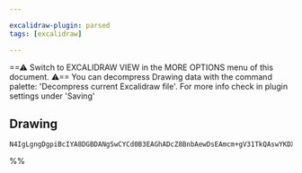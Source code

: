 ```yaml
---

excalidraw-plugin: parsed
tags: [excalidraw]

---
```

==⚠ Switch to EXCALIDRAW VIEW in the MORE OPTIONS menu of this document. ⚠== You can decompress Drawing data with the command palette: 'Decompress current Excalidraw file'. For more info check in plugin settings under 'Saving'


## Drawing
```compressed-json
N4IgLgngDgpiBcIYA8DGBDANgSwCYCd0B3EAGhADcZ8BnbAewDsEAmcm+gV31TkQAswYKDXgB6MQHNsYfpwBGAOlT0AtmIBeNCtlQbs6RmPry6uA4wC0KDDgLFLUTJ2lH8MTDHQ0YNMWHRJMRZFEJYyJE9VGEYwGgQAbQBdcnQoKABlALA+UEl8PAzsDT5GTkxMch0YIgAhdFQAa3yuRlwAYXpMenwEEABiADNhkZAAXzGgA
```
%%
